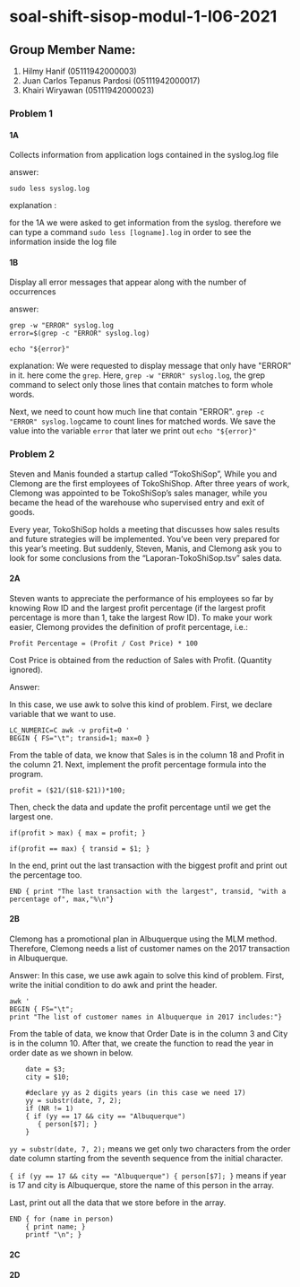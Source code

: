 # soal-shift-sisop-modul-1-I06-2021
## Group Member Name:
1. Hilmy Hanif 									(05111942000003)
2. Juan Carlos Tepanus Pardosi  (05111942000017)
3. Khairi Wiryawan              (05111942000023)
### Problem 1
#### 1A 

Collects information from application logs contained in the syslog.log file

answer:

```
sudo less syslog.log
```

explanation :

for the 1A we were asked to get information from the syslog. therefore we can type a command
```sudo less [logname].log```
in order to see the information inside the log file

#### 1B


Display all error messages that appear along with the number of occurrences

answer:

```
grep -w "ERROR" syslog.log
error=$(grep -c "ERROR" syslog.log)

echo "${error}"
```

explanation:
We were requested to display message that only have "ERROR" in it. here come the ```grep```. Here, ```grep -w "ERROR" syslog.log```, the grep command to select only those lines that contain matches to form whole words.

Next, we need to count how much line that contain "ERROR". ```grep -c "ERROR" syslog.log```came to count lines for matched words. We save the value into the variable ```error``` that later we print out ```echo "${error}"```

### Problem 2

Steven and Manis founded a startup called “TokoShiSop”, While you and Clemong are the first employees of TokoShiShop. After three years of work, Clemong was appointed to be TokoShiSop’s sales manager, while you became the head of the warehouse who supervised entry and exit of goods.

Every year, TokoShiSop holds a meeting that discusses how sales results and future strategies will be implemented. You’ve been very prepared for this year’s meeting. But suddenly, Steven, Manis, and Clemong ask you to look for some conclusions from the “Laporan-TokoShiSop.tsv” sales data.

#### 2A

Steven wants to appreciate the performance of his employees so far by knowing Row ID and the largest profit percentage (if the largest profit percentage is more than 1, take the largest Row ID). To make your work easier, Clemong provides the definition of profit percentage, i.e.:
```
Profit Percentage = (Profit / Cost Price) * 100
```
Cost Price is obtained from the reduction of Sales with Profit. (Quantity ignored).

Answer:

In this case, we use awk to solve this kind of problem. First, we declare variable that we want to use.
```
LC_NUMERIC=C awk -v profit=0 '
BEGIN { FS="\t"; transid=1; max=0 }
```
From the table of data, we know that Sales is in the column 18 and Profit in the column 21. Next, implement the profit percentage formula into the program.
```
profit = ($21/($18-$21))*100;
```
Then, check the data and update the profit percentage until we get the largest one.
```
if(profit > max) { max = profit; }

if(profit == max) { transid = $1; }
```
In the end, print out the last transaction with the biggest profit and print out the percentage too.
```
END { print "The last transaction with the largest", transid, "with a percentage of", max,"%\n"}
```

#### 2B
Clemong has a promotional plan in Albuquerque using the MLM method. Therefore, Clemong needs a list of customer names on the 2017 transaction in Albuquerque.

Answer:
In this case, we use awk again to solve this kind of problem. First, write the initial condition to do awk and print the header.
```
awk '
BEGIN { FS="\t";
print "The list of customer names in Albuquerque in 2017 includes:"}
```
From the table of data, we know that Order Date is in the column 3 and City is in the column 10. After that, we create the function to read the year in order date as we shown in below.
```
    date = $3;
    city = $10;

    #declare yy as 2 digits years (in this case we need 17)
    yy = substr(date, 7, 2);
    if (NR != 1)
    { if (yy == 17 && city == "Albuquerque")
       { person[$7]; }
    }
```

```yy = substr(date, 7, 2);``` means we get only two characters from the order date column starting from the seventh sequence from the initial character.

```{ if (yy == 17 && city == "Albuquerque") { person[$7]; }``` means if year is 17 and city is Albuquerque, store the name of this person in the array.

Last, print out all the data that we store before in the array.
```
END { for (name in person) 
    { print name; }
    printf "\n"; }
```

#### 2C

#### 2D
